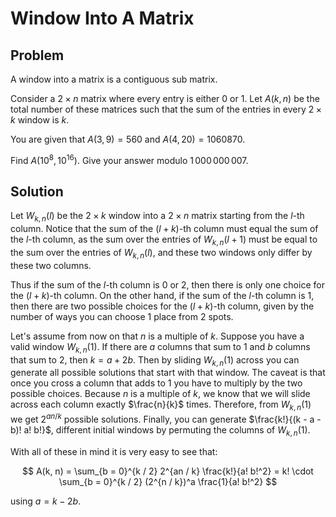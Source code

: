 # Window Into A Matrix

## Problem
A window into a matrix is a contiguous sub matrix.

Consider a $2\times n$ matrix where every entry is either 0 or 1. Let $A(k,n)$ be the total number of these matrices such that the sum of the entries in every $2\times k$ window is $k$.

You are given that $A(3,9) = 560$ and $A(4,20) = 1060870$.

Find $A(10^8,10^{16})$. Give your answer modulo $1\,000\,000\,007$.

## Solution
Let $W_{k,n}(l)$ be the $2 \times k$ window into a $2 \times n$ matrix starting from the $l$-th column. Notice that the sum of the $(l + k)$-th column must equal the sum of the $l$-th column, as the sum over the entries of $W_{k,n}(l + 1)$ must be equal to the sum over the entries of $W_{k,n}(l)$, and these two windows only differ by these two columns.

Thus if the sum of the $l$-th column is $0$ or $2$, then there is only one choice for the $(l + k)$-th column. On the other hand, if the sum of the $l$-th column is $1$, then there are two possible choices for the $(l + k)$-th column, given by the number of ways you can choose $1$ place from $2$ spots.

Let's assume from now on that $n$ is a multiple of $k$. Suppose you have a valid window $W_{k,n}(1)$. If there are $a$ columns that sum to $1$ and $b$ columns that sum to $2$, then $k = a + 2b$. Then by sliding $W_{k,n}(1)$ across you can generate all possible solutions that start with that window. The caveat is that once you cross a column that adds to $1$ you have to multiply by the two possible choices. Because $n$ is a multiple of $k$, we know that we will slide across each column exactly $\frac{n}{k}$ times. Therefore, from $W_{k,n}(1)$ we get $2^{an / k}$ possible solutions. Finally, you can generate $\frac{k!}{(k - a - b)! a! b!}$, different initial windows by permuting the columns of $W_{k,n}(1)$.

With all of these in mind it is very easy to see that:

$$
A(k, n) = \sum_{b = 0}^{k / 2} 2^{an / k} \frac{k!}{a! b!^2} = k! \cdot \sum_{b = 0}^{k / 2} (2^{n / k})^a \frac{1}{a! b!^2}
$$

using $a = k - 2b$.